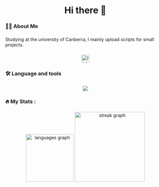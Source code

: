 <h1 align="center">Hi there 👋</h1>

###

<h3 align="left">👩‍💻  About Me</h3>

###

<p align="left">Studying at the university of Canberra, I mainly upload scripts for small projects.</p>

###

<div align="center">
  <a href="https://www.linkedin.com/in/anthony-bebek-52b30a2b7/" target="_blank">
    <img src="https://img.shields.io/static/v1?message=LinkedIn&logo=linkedin&label=&color=0077B5&logoColor=white&labelColor=&style=for-the-badge" height="25" alt="linkedin logo"  />
  </a>
</div>

###

<h3 align="left">🛠 Language and tools</h3>

###

<p align="center">
  <a href="https://skillicons.dev">
    <img src="https://skillicons.dev/icons?i=arduino,bash,blender,c,cpp,cmake,css,debian,docker,flask,git,github,gitlab,go,html,java,js,jquery,linkedin,linux,md,matlab,mysql,nginx,opencv,php,powershell,py,pytorch,raspberrypi,ros,sqlite,tensorflow,ubuntu,vscode,windows" />
  </a>
</p>

<h3 align="left">🔥   My Stats :</h3>

###

<div align="center">
  <img src="https://github-readme-stats.vercel.app/api/top-langs?username=AnthonyBebek&locale=en&hide_title=false&layout=compact&card_width=320&langs_count=5&theme=dracula&hide_border=false&order=2" height="150" alt="languages graph"  />
  <img src="https://streak-stats.demolab.com?user=AnthonyBebek&locale=en&mode=daily&theme=dark&hide_border=false&border_radius=5&order=3" height="220" alt="streak graph"  />
</div>

###
